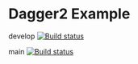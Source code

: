 # Dagger2 Example
develop [![Build status](https://build.appcenter.ms/v0.1/apps/8a97f0c0-b5db-4f8e-8e3b-302c1bbca1af/branches/develop/badge)](https://appcenter.ms)

main [![Build status](https://build.appcenter.ms/v0.1/apps/8a97f0c0-b5db-4f8e-8e3b-302c1bbca1af/branches/main/badge)](https://appcenter.ms)
